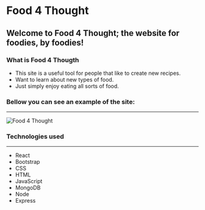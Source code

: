 # Food 4 Thought

## Welcome to Food 4 Thought; the website for foodies, by foodies!

### What is Food 4 Thougth


* This site is a useful tool for people that like to create new recipes.
* Want to learn about new types of food.
* Just simply enjoy eating all sorts of food.



### Bellow you can see an example of the site:
---
![Food 4 Thought](https://github.com/Dapr1nc3/Food-App/blob/workspace-luis/Frontend/src/assets/images/food4though-demo.gif)

### Technologies used
---
* React
* Bootstrap
* CSS
* HTML
* JavaScript
* MongoDB
* Node
* Express
